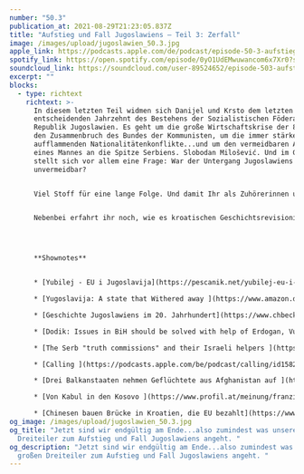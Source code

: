 ```yaml
---
number: "50.3"
publication_at: 2021-08-29T21:23:05.837Z
title: "Aufstieg und Fall Jugoslawiens – Teil 3: Zerfall"
image: /images/upload/jugoslawien_50.3.jpg
apple_link: https://podcasts.apple.com/de/podcast/episode-50-3-aufstieg-und-fall-jugoslawiens-teil-3-zerfall/id1170436903?i=1000533476492
spotify_link: https://open.spotify.com/episode/0yO1UdEMwuwancom6x7Xr0?si=93c6e54994b14a13
soundcloud_link: https://soundcloud.com/user-89524652/episode-503-aufstieg-und-fall-jugoslawiens-teil-3-zerfall
excerpt: ""
blocks:
  - type: richtext
    richtext: >-
      In diesem letzten Teil widmen sich Danijel und Krsto dem letzten und
      entscheidenden Jahrzehnt des Bestehens der Sozialistischen Föderativen
      Republik Jugoslawien. Es geht um die große Wirtschaftskrise der 80er, um
      den Zusammenbruch des Bundes der Kommunisten, um die immer stärker
      aufflammenden Nationalitätenkonflikte...und um den vermeidbaren Aufstieg
      eines Mannes an die Spitze Serbiens. Slobodan Milošević. Und im Grunde
      stellt sich vor allem eine Frage: War der Untergang Jugoslawiens wirklich
      unvermeidbar?


      Viel Stoff für eine lange Folge. Und damit Ihr als Zuhörerinnen und Zuhörer nicht allein auf die Expertise unserer beiden Moderatoren angewiesen seid, haben sie auch noch die Meinung des Politologen Dejan Jović eingeholt.


      Nebenbei erfahrt ihr noch, wie es kroatischen Geschichtsrevisionisten gelungen ist, einen Artikel in der Jerusalem Post zu platzieren, der die Verbrechen der Ustascha in Abrede stellt, warum in Montenegro wieder demonstriert wird und warum man den Slowenen an vielem die Schuld geben kann aber nicht am Zerfall Jugoslawiens.... oder zumindest nicht nur ihnen.




      **Shownotes** 


      * [Yubilej - EU i Jugoslavija](https://pescanik.net/yubilej-eu-i-jugoslavija/) (Dejan Jović in Peščanik) 

      * [Yugoslavija: A state that Withered away ](https://www.amazon.de/Yugoslavia-Withered-Central-European-Studies/dp/1557534950)(Dejan Jović) 

      * [Geschichte Jugoslawiens im 20. Jahrhundert](https://www.chbeck.de/calic-janine-geschichte-jugoslawiens-20-jahrhundert/product/32095) (Marie-Janine Calic, C.H. Beck, 415 S.)

      * [Dodik: Issues in BiH should be solved with help of Erdogan, Vucic, Milanovic ](https://rs.n1info.com/english/news/dodik-issues-in-bih-should-be-solved-with-help-of-erdogan-vucic-milanovic/)(N1) 

      * [The Serb "truth commissions" and their Israeli helpers ](https://www.haaretz.com/world-news/.premium-abusing-the-holocaust-to-deny-genocide-serb-nationalists-and-their-israeli-helpers-1.10098782)(Aleksandar Brezar in Haaretz) 

      * [Calling ](https://podcasts.apple.com/be/podcast/calling/id1582613511)- der neue Podcast von Aleksandar Brezar 

      * [Drei Balkanstaaten nehmen Geflüchtete aus Afghanistan auf ](https://www.tagesschau.de/ausland/europa/westbalkan-fluechtlinge-101.html)(Tagesschau) 

      * [Von Kabul in den Kosovo ](https://www.profil.at/meinung/franziska-tschinderle-von-kabul-in-den-kosovo/401485171)(Kommentar zu Aufnahme afghanischer Geflüchteter durch Albanien und Kosovo im Profil) 

      * [Chinesen bauen Brücke in Kroatien, die EU bezahlt](https://www.faz.net/aktuell/wirtschaft/kroatien-china-baut-peljesac-bruecke-und-die-eu-zahlt-17461739.html) (FAZ)
og_image: /images/upload/jugoslawien_50.3.jpg
og_title: "Jetzt sind wir endgültig am Ende...also zumindest was unseren großen
  Dreiteiler zum Aufstieg und Fall Jugoslawiens angeht. "
og_description: "Jetzt sind wir endgültig am Ende...also zumindest was unseren
  großen Dreiteiler zum Aufstieg und Fall Jugoslawiens angeht. "
---
```

